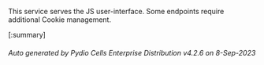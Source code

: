 






This service serves the JS user-interface. Some endpoints require additional Cookie management.

[:summary]

###### Auto generated by Pydio Cells Enterprise Distribution v4.2.6 on 8-Sep-2023

